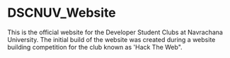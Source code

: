 # DSCNUV_Website
This is the official website for the  Developer Student Clubs at Navrachana University. The initial build of the website was created during a website building competition for the club known as 'Hack The Web". 
